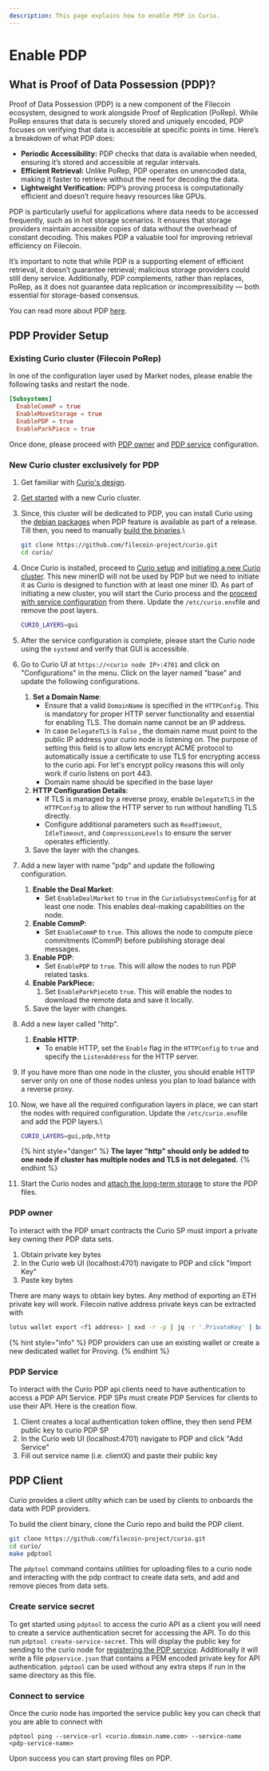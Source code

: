 ```yaml
---
description: This page explains how to enable PDP in Curio.
---
```


# Enable PDP

## What is Proof of Data Possession (PDP)?

Proof of Data Possession (PDP) is a new component of the Filecoin ecosystem, designed to work alongside Proof of Replication (PoRep). While PoRep ensures that data is securely stored and uniquely encoded, PDP focuses on verifying that data is accessible at specific points in time. Here’s a breakdown of what PDP does:

* **Periodic Accessibility:** PDP checks that data is available when needed, ensuring it’s stored and accessible at regular intervals.
* **Efficient Retrieval:** Unlike PoRep, PDP operates on unencoded data, making it faster to retrieve without the need for decoding the data.
* **Lightweight Verification:** PDP’s proving process is computationally efficient and doesn’t require heavy resources like GPUs.

PDP is particularly useful for applications where data needs to be accessed frequently, such as in hot storage scenarios. It ensures that storage providers maintain accessible copies of data without the overhead of constant decoding. This makes PDP a valuable tool for improving retrieval efficiency on Filecoin.

It’s important to note that while PDP is a supporting element of efficient retrieval, it doesn’t guarantee retrieval; malicious storage providers could still deny service. Additionally, PDP complements, rather than replaces, PoRep, as it does not guarantee data replication or incompressibility — both essential for storage-based consensus.

You can read more about PDP [here](https://medium.com/@filoz/the-pdp-journey-an-in-depth-look-at-how-pdp-works-4b6079f4baad).

## PDP Provider Setup

### Existing Curio cluster (Filecoin PoRep)

In one of the configuration layer used by Market nodes, please enable the following tasks and restart the node.

```toml
[Subsystems]
  EnableCommP = true
  EnableMoveStorage = true
  EnablePDP = true
  EnableParkPiece = true
```

Once done, please proceed with [PDP owner](Enable-PDP.md#pdp-owner) and [PDP service](Enable-PDP.md#pdp-service) configuration.

### New Curio cluster exclusively for PDP

1. Get familiar with [Curio's design](../design/).
2. [Get started](../getting-started.md) with a new Curio cluster.
3.  Since, this cluster will be dedicated to PDP, you can install Curio using the [debian packages](../installation.md#debian-package-installation) when PDP feature is available as part of a release. Till then, you need to manually [build the binaries](../installation.md#linux-build-from-source).\


    ```bash
    git clone https://github.com/filecoin-project/curio.git
    cd curio/
    ```


4.  Once Curio is installed, proceed to [Curio setup](../setup.md) and [initiating a new Curio cluster](../setup.md#initiating-a-new-curio-cluster). This new minerID will not be used by PDP but we need to initiate it as Curio is designed to function with at least one miner ID. As part of initiating a new cluster, you will start the Curio process and the [proceed with service configuration](../curio-service.md) from there. Update the `/etc/curio.env`file and remove the post layers.



    ```bash
    CURIO_LAYERS=gui
    ```


5. After the service configuration is complete, please start the Curio node using the `systemd` and verify that GUI is accessible.
6. Go to Curio UI at `https://<curio node IP>:4701` and click on "Configurations" in the menu. Click on the layer named "base" and update the following configurations.
   1. **Set a Domain Name**:
      * Ensure that a valid `DomainName` is specified in the `HTTPConfig`. This is mandatory for proper HTTP server functionality and essential for enabling TLS. The domain name cannot be an IP address.
      * In case `DelegateTLS`  is `False` , the domain name must point to the public IP address your curio node is listening on. The purpose of setting this field is to allow lets encrypt ACME protocol to automatically issue a certificate to use TLS for encrypting access to the curio api. For let's encrypt policy reasons this will only work if curio listens on port 443.
      * Domain name should be specified in the base layer
   2. **HTTP Configuration Details**:
      * If TLS is managed by a reverse proxy, enable `DelegateTLS` in the `HTTPConfig` to allow the HTTP server to run without handling TLS directly.
      * Configure additional parameters such as `ReadTimeout`, `IdleTimeout`, and `CompressionLevels` to ensure the server operates efficiently.
   3. Save the layer with the changes.
7. Add a new layer with name "pdp" and update the following configuration.
   1. **Enable the Deal Market**:
      * Set `EnableDealMarket` to `true` in the `CurioSubsystemsConfig` for at least one node. This enables deal-making capabilities on the node.
   2. **Enable CommP**:
      * Set `EnableCommP` to `true`. This allows the node to compute piece commitments (CommP) before publishing storage deal messages.
   3. **Enable PDP**:
      * Set `EnablePDP` to `true`. This will allow the nodes to run PDP related tasks.
   4. **Enable ParkPiece:**
      1. Set `EnableParkPiece`to `true`. This will enable the nodes to download the remote data and save it locally.
   5. Save the layer with changes.
8. Add a new layer called "http".
   1. **Enable HTTP**:&#x20;
      * To enable HTTP, set the `Enable` flag in the `HTTPConfig` to `true` and specify the `ListenAddress` for the HTTP server.
9. If you have more than one node in the cluster, you should enable HTTP server only on one of those nodes unless you plan to load balance with a reverse proxy.
10. Now, we have all the required configuration layers in place, we can start the nodes with required configuration. Update the `/etc/curio.env`file and add the PDP layers.\


    ```bash
    CURIO_LAYERS=gui,pdp,http
    ```



    {% hint style="danger" %}
    **The layer "http" should only be added to one node if cluster has multiple nodes and TLS is not delegated.**
    {% endhint %}
11. Start the Curio nodes and [attach the long-term storage](../storage-configuration.md#adding-long-term-storage-location) to store the PDP files.

### PDP owner

To interact with the PDP smart contracts the Curio SP must import a private key owning their PDP data sets.

1. Obtain private key bytes
2. In the Curio web UI (localhost:4701) navigate to PDP and click "Import Key"
3. Paste key bytes

There are many ways to obtain key bytes. Any method of exporting an ETH private key will work. Filecoin native address private keys can be extracted with

```bash
lotus wallet export <f1 address> | xxd -r -p | jq -r '.PrivateKey' | base64 -d | xxd -p -c 32
```

{% hint style="info" %}
PDP providers can use an existing wallet or create a new dedicated wallet for Proving.
{% endhint %}

### PDP Service

To interact with the Curio PDP api clients need to have authentication to access a PDP API Service. PDP SPs must create PDP Services for clients to use their API. Here is the creation flow.

1. Client creates a local authentication token offline, they then send PEM public key to curio PDP SP
2. In the Curio web UI (localhost:4701) navigate to PDP and click "Add Service"
3. Fill out service name (i.e. clientX) and paste their public key

## PDP Client

Curio provides a client utilty which can be used by clients to onboards the data with PDP providers.

To build the client binary, clone the Curio repo and build the PDP client.&#x20;

```bash
git clone https://github.com/filecoin-project/curio.git
cd curio/
make pdptool
```

The `pdptool` command contains utilities for uploading files to a curio node and interacting with the pdp contract to create data sets, and add and remove pieces from data sets.

### Create service secret

To get started using `pdptool` to access the curio API as a client you will need to create a service authentication secret for accessing the API. To do this run `pdptool create-service-secret`. This will display the public key for sending to the curio node for [registering the PDP service](Enable-PDP.md#pdp-service). Additionally it will write a file `pdpservice.json` that contains a PEM encoded private key for API authentication. `pdptool` can be used without any extra steps if run in the same directory as this file.

### Connect to service

Once the curio node has imported the service public key you can check that you are able to connect with

```
pdptool ping --service-url <curio.domain.name.com> --service-name <pdp-service-name>
```

Upon success you can start proving files on PDP.
